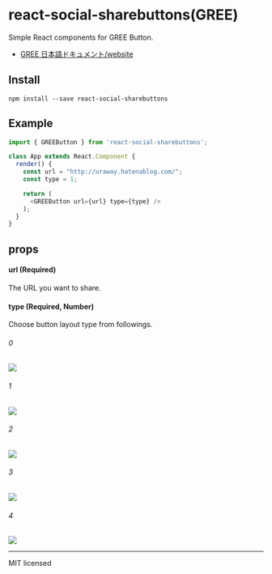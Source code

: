 # react-social-sharebuttons(GREE)
Simple React components for GREE Button.

- [GREE 日本語ドキュメント/website](http://uraway.hatenablog.com/entry/2016/02/07/000000)

## Install
```
npm install --save react-social-sharebuttons
```

## Example
```javascript
import { GREEButton } from 'react-social-sharebuttons';

class App extends React.Component {
  render() {
    const url = "http://uraway.hatenablog.com/";
    const type = 1;

    return (
      <GREEButton url={url} type={type} />
    );
  }
}
```

## props

#### url (Required)
The URL you want to share.

#### type (Required, Number)
Choose button layout type from followings.

###### 0
![](http://i.imgur.com/hcYxXQY.png)

###### 1
![](http://i.imgur.com/1gHRrFF.png)

###### 2
![](http://i.imgur.com/ENTedp8.png)

###### 3
![](http://i.imgur.com/QwIw039.png)

###### 4
![](http://i.imgur.com/CFQNkOr.png)



---
MIT licensed
